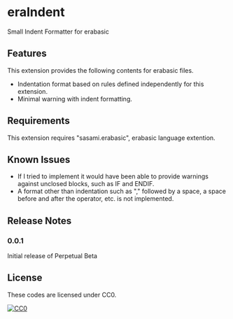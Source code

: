 # eraIndent

Small Indent Formatter for erabasic

## Features

This extension provides the following contents for erabasic files.

+ Indentation format based on rules defined independently for this extension.
+ Minimal warning with indent formatting.

## Requirements

This extension requires "sasami.erabasic", erabasic language extention.

## Known Issues

+ If I tried to implement it would have been able to provide warnings against unclosed blocks, such as IF and ENDIF.
+ A format other than indentation such as "," followed by a space, a space before and after the operator, etc. is not implemented.

## Release Notes

### 0.0.1

Initial release of Perpetual Beta

## License

These codes are licensed under CC0.

[![CC0](https://licensebuttons.net/p/zero/1.0/88x31.png "CC0")](http://creativecommons.org/publicdomain/zero/1.0/deed.ja)
